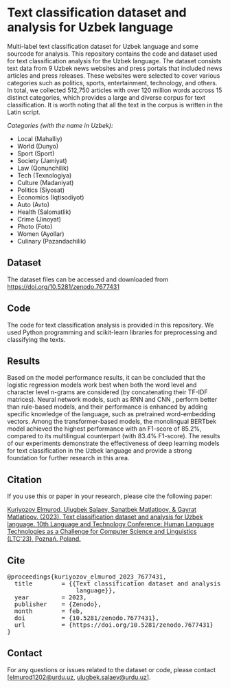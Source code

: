 # Text classification dataset and analysis for Uzbek language
Multi-label text classification dataset for Uzbek language and some sourcode for analysis.
This repository contains the code and dataset used for text classification analysis for the Uzbek language. The dataset consists text data from 9 Uzbek news websites and press portals that included news articles and press releases. These websites were selected to cover various categories such as politics, sports, entertainment, technology, and others. In total, we collected 512,750 articles with over 120 million words accross 15 distinct categories, which provides a large and diverse corpus for text classification. It is worth noting that all the text in the corpus is written in the Latin script.

<i>Categories (with the name in Uzbek):</i>
<ul>
<li>Local (Mahalliy)</li>
<li>World (Dunyo)</li>
<li>Sport (Sport)</li>
<li>Society (Jamiyat)</li>
<li>Law (Qonunchilik)</li>
<li>Tech (Texnologiya)</li>
<li>Culture (Madaniyat)</li>
<li>Politics (Siyosat)</li>
<li>Economics (Iqtisodiyot)</li>
<li>Auto (Avto)</li>
<li>Health (Salomatlik)</li>
<li>Crime (Jinoyat)</li>
<li>Photo (Foto)</li>
<li>Women (Ayollar)</li>
<li>Culinary (Pazandachilik)</li></ul>

## Dataset
The dataset files can be accessed and downloaded from https://doi.org/10.5281/zenodo.7677431 

## Code
The code for text classification analysis is provided in this repository. We used Python programming and scikit-learn libraries for preprocessing and classifying the texts.

## Results
Based on the model performance results, it can be concluded that the logistic regression models work best when both the word level and character level n-grams are considered (by concatenating their TF-IDF matrices). Neural network models, such as RNN and CNN , perform better than rule-based models, and their performance is enhanced by adding specific knowledge of the language, such as pretrained word-embedding vectors. Among the transformer-based models, the monolingual BERTbek model achieved the highest performance with an F1-score of 85.2%, compared to its multilingual counterpart (with 83.4% F1-score). The results of our experiments demonstrate the effectiveness of deep learning models for text classification in the Uzbek language and provide a strong foundation for further research in this area.

## Citation
If you use this or paper in your research, please cite the following paper:

[Kuriyozov Elmurod, Ulugbek Salaev, Sanatbek Matlatipov, & Gayrat Matlatipov. (2023). Text classification dataset and analysis for Uzbek language. 10th Language and Technology Conference: Human Language Technologies as a Challenge for Computer Science and Linguistics (LTC'23), Poznań. Poland.](https://doi.org/10.5281/zenodo.5659638)

## Cite
<pre>
@proceedings{kuriyozov_elmurod_2023_7677431,
  title        = {{Text classification dataset and analysis for Uzbek 
                   language}},
  year         = 2023,
  publisher    = {Zenodo},
  month        = feb,
  doi          = {10.5281/zenodo.7677431},
  url          = {https://doi.org/10.5281/zenodo.7677431}
}
</pre>

## Contact
For any questions or issues related to the dataset or code, please contact [elmurod1202@urdu.uz, ulugbek.salaev@urdu.uz].
